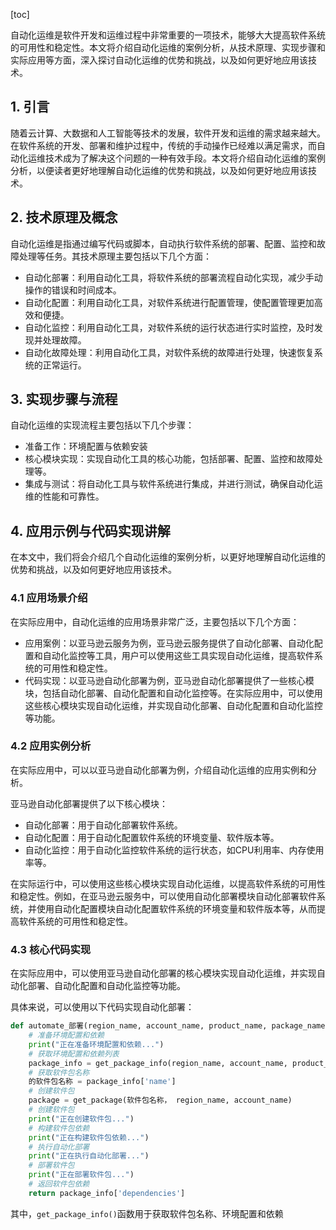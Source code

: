 
[toc]                    
                
                
自动化运维是软件开发和运维过程中非常重要的一项技术，能够大大提高软件系统的可用性和稳定性。本文将介绍自动化运维的案例分析，从技术原理、实现步骤和实际应用等方面，深入探讨自动化运维的优势和挑战，以及如何更好地应用该技术。

## 1. 引言

随着云计算、大数据和人工智能等技术的发展，软件开发和运维的需求越来越大。在软件系统的开发、部署和维护过程中，传统的手动操作已经难以满足需求，而自动化运维技术成为了解决这个问题的一种有效手段。本文将介绍自动化运维的案例分析，以便读者更好地理解自动化运维的优势和挑战，以及如何更好地应用该技术。

## 2. 技术原理及概念

自动化运维是指通过编写代码或脚本，自动执行软件系统的部署、配置、监控和故障处理等任务。其技术原理主要包括以下几个方面：

- 自动化部署：利用自动化工具，将软件系统的部署流程自动化实现，减少手动操作的错误和时间成本。
- 自动化配置：利用自动化工具，对软件系统进行配置管理，使配置管理更加高效和便捷。
- 自动化监控：利用自动化工具，对软件系统的运行状态进行实时监控，及时发现并处理故障。
- 自动化故障处理：利用自动化工具，对软件系统的故障进行处理，快速恢复系统的正常运行。

## 3. 实现步骤与流程

自动化运维的实现流程主要包括以下几个步骤：

- 准备工作：环境配置与依赖安装
- 核心模块实现：实现自动化工具的核心功能，包括部署、配置、监控和故障处理等。
- 集成与测试：将自动化工具与软件系统进行集成，并进行测试，确保自动化运维的性能和可靠性。

## 4. 应用示例与代码实现讲解

在本文中，我们将会介绍几个自动化运维的案例分析，以更好地理解自动化运维的优势和挑战，以及如何更好地应用该技术。

### 4.1 应用场景介绍

在实际应用中，自动化运维的应用场景非常广泛，主要包括以下几个方面：

- 应用案例：以亚马逊云服务为例，亚马逊云服务提供了自动化部署、自动化配置和自动化监控等工具，用户可以使用这些工具实现自动化运维，提高软件系统的可用性和稳定性。
- 代码实现：以亚马逊自动化部署为例，亚马逊自动化部署提供了一些核心模块，包括自动化部署、自动化配置和自动化监控等。在实际应用中，可以使用这些核心模块实现自动化运维，并实现自动化部署、自动化配置和自动化监控等功能。

### 4.2 应用实例分析

在实际应用中，可以以亚马逊自动化部署为例，介绍自动化运维的应用实例和分析。

亚马逊自动化部署提供了以下核心模块：

- 自动化部署：用于自动化部署软件系统。
- 自动化配置：用于自动化配置软件系统的环境变量、软件版本等。
- 自动化监控：用于自动化监控软件系统的运行状态，如CPU利用率、内存使用率等。

在实际运行中，可以使用这些核心模块实现自动化运维，以提高软件系统的可用性和稳定性。例如，在亚马逊云服务中，可以使用自动化部署模块自动化部署软件系统，并使用自动化配置模块自动化配置软件系统的环境变量和软件版本等，从而提高软件系统的可用性和稳定性。

### 4.3 核心代码实现

在实际应用中，可以使用亚马逊自动化部署的核心模块实现自动化运维，并实现自动化部署、自动化配置和自动化监控等功能。

具体来说，可以使用以下代码实现自动化部署：

```python
def automate_部署(region_name, account_name, product_name, package_name):
    # 准备环境配置和依赖
    print("正在准备环境配置和依赖...")
    # 获取环境配置和依赖列表
    package_info = get_package_info(region_name, account_name, product_name, package_name)
    # 获取软件包名称
    的软件包名称 = package_info['name']
    # 创建软件包
    package = get_package(软件包名称， region_name, account_name)
    # 创建软件包
    print("正在创建软件包...")
    # 构建软件包依赖
    print("正在构建软件包依赖...")
    # 执行自动化部署
    print("正在执行自动化部署...")
    # 部署软件包
    print("正在部署软件包...")
    # 返回软件包依赖
    return package_info['dependencies']
```

其中，`get_package_info()`函数用于获取软件包名称、环境配置和依赖

